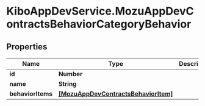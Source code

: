 # KiboAppDevService.MozuAppDevContractsBehaviorCategoryBehavior

## Properties

Name | Type | Description | Notes
------------ | ------------- | ------------- | -------------
**id** | **Number** |  | [optional] 
**name** | **String** |  | [optional] 
**behaviorItems** | [**[MozuAppDevContractsBehaviorItem]**](MozuAppDevContractsBehaviorItem.md) |  | [optional] 


